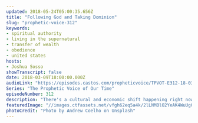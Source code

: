 ```yaml
---
updated: 2018-05-24T05:00:35.656Z
title: "Following God and Taking Dominion"
slug: "prophetic-voice-312"
keywords:
- spiritual authority
- living in the supernatural
- transfer of wealth
- obedience
- united states
hosts:
- Joshua Sosso
showTranscript: false
date: 2018-03-09T18:00:00.000Z
audioLink: "https://episodes.castos.com/propheticvoice/TPVOT-E312-18-03-10-11-Following-God-and-Taking-Dominion.mp3"
Series: "The Prophetic Voice of Our Time"
episodeNumber: 312
description: "There's a cultural and economic shift happening right now all over the world. If we obey God, we can be at the forefront of it for His glory, the benefit of His people, and our own benefit."
featuredImage: "//images.ctfassets.net/vfgh62eq5a4k/2lLNMBlO2YeAK4WuUg0OyC/6deda84a3327f473bae7420eeb746934/andrew-coelho-28203-unsplash__1_.jpg"
photoCredit: "Photo by Andrew Coelho on Unsplash"
---
```

